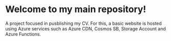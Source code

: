 # Welcome to my main repository!
A project focused in pusblishing my CV. For this, a basic website is hosted using Azure services such as Azure CDN, Cosmos SB, Storage Account and Azure Functions.  